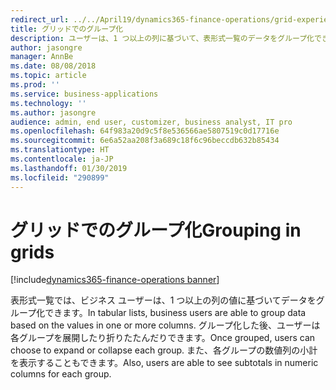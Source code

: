 ```yaml
---
redirect_url: ../../April19/dynamics365-finance-operations/grid-experience
title: グリッドでのグループ化
description: ユーザーは、1 つ以上の列に基づいて、表形式一覧のデータをグループ化できます。
author: jasongre
manager: AnnBe
ms.date: 08/08/2018
ms.topic: article
ms.prod: ''
ms.service: business-applications
ms.technology: ''
ms.author: jasongre
audience: admin, end user, customizer, business analyst, IT pro
ms.openlocfilehash: 64f983a20d9c5f8e536566ae5807519c0d17716e
ms.sourcegitcommit: 6e6a52aa208f3a689c18f6c96beccdb632b85434
ms.translationtype: HT
ms.contentlocale: ja-JP
ms.lasthandoff: 01/30/2019
ms.locfileid: "290899"
---
```

# <a name="grouping-in-grids"></a><span data-ttu-id="c7274-103">グリッドでのグループ化</span><span class="sxs-lookup"><span data-stu-id="c7274-103">Grouping in grids</span></span>

[!include[dynamics365-finance-operations banner](../includes/dynamics365-finance-operations.md)]

<span data-ttu-id="c7274-104">表形式一覧では、ビジネス ユーザーは、1 つ以上の列の値に基づいてデータをグループ化できます。</span><span class="sxs-lookup"><span data-stu-id="c7274-104">In tabular lists, business users are able to group data based on the values in one or more columns.</span></span> <span data-ttu-id="c7274-105">グループ化した後、ユーザーは各グループを展開したり折りたたんだりできます。</span><span class="sxs-lookup"><span data-stu-id="c7274-105">Once grouped, users can choose to expand or collapse each group.</span></span> <span data-ttu-id="c7274-106">また、各グループの数値列の小計を表示することもできます。</span><span class="sxs-lookup"><span data-stu-id="c7274-106">Also, users are able to see subtotals in numeric columns for each group.</span></span>  

